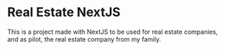 # Real Estate NextJS

This is a project made with NextJS to be used for real estate companies, and as pilot, the real estate company from my family.
